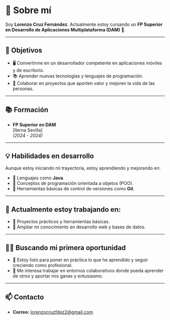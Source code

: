 # 👋 Sobre mí

Soy **Lorenzo Cruz Fernández**. Actualmente estoy cursando un **FP Superior en Desarrollo de Aplicaciones Multiplataforma (DAM)** 🚀.

---

## 🎯 Objetivos

- 🖥️ Convertirme en un desarrollador competente en aplicaciones móviles y de escritorio.
- 📚 Aprender nuevas tecnologías y lenguajes de programación.
- 🤝 Colaborar en proyectos que aporten valor y mejoren la vida de las personas.

---

## 📚 Formación

- **FP Superior en DAM**  
  [Ilerna Sevilla]  
  *(2024 - 2024)*

---

## 💡 Habilidades en desarrollo

Aunque estoy iniciando mi trayectoria, estoy aprendiendo y mejorando en:

- 🔸 Lenguajes como **Java**.  
- 🔸 Conceptos de programación orientada a objetos (POO).  
- 🔸 Herramientas básicas de control de versiones como **Git**.

---

## 🌱 Actualmente estoy trabajando en:

- 🔨 Proyectos prácticos y herramientas básicas.
- 📖 Ampliar mi conocimiento en desarrollo web y bases de datos.

---

## 🧑‍💻 Buscando mi primera oportunidad

- 🚀 Estoy listo para poner en práctica lo que he aprendido y seguir creciendo como profesional.  
- 🌟 Me interesa trabajar en entornos colaborativos donde pueda aprender de otros y aportar mis ganas y entusiasmo.

---

## 📫 Contacto

- **Correo:** [lorenzocruzfdez2@gmail.com](mailto:lorenzocruzfdez2@gmail.com)  
